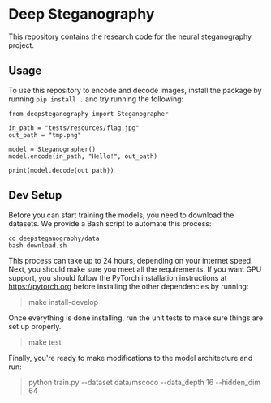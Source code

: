 # Deep Steganography
This repository contains the research code for the neural steganography project.

## Usage
To use this repository to encode and decode images, install the package by 
running `pip install .` and try running the following:

```
from deepsteganography import Steganographer

in_path = "tests/resources/flag.jpg"
out_path = "tmp.png"

model = Steganographer()
model.encode(in_path, "Hello!", out_path)

print(model.decode(out_path))
```

## Dev Setup
Before you can start training the models, you need to download the datasets. We 
provide a Bash script to automate this process:

```
cd deepsteganography/data
bash download.sh
```

This process can take up to 24 hours, depending on your internet speed. Next, you
should make sure you meet all the requirements. If you want GPU support, you should
follow the PyTorch installation instructions at https://pytorch.org before installing
the other dependencies by running:

> make install-develop

Once everything is done installing, run the unit tests to make sure things are set 
up properly.

> make test

Finally, you're ready to make modifications to the model architecture and run:

> python train.py --dataset data/mscoco --data_depth 16 --hidden_dim 64
